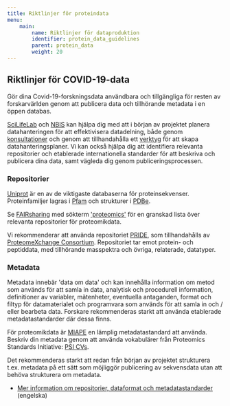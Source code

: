 ```yaml
---
title: Riktlinjer för proteindata
menu:
    main:
        name: Riktlinjer för dataproduktion
        identifier: protein_data_guidelines
        parent: protein_data
        weight: 20
---
```


## Riktlinjer för COVID-19-data
Gör dina Covid-19-forskningsdata användbara och tillgängliga för resten av forskarvärlden genom att publicera data och tillhörande metadata i en öppen databas.

[SciLifeLab](https://www.scilifelab.se) och [NBIS](http://www.nbis.se/) kan hjälpa dig med att i början av projektet planera datahanteringen för att effektivisera datadelning, både genom [konsultationer](https://nbis.se/support/supportform/index.php?form=consultation) och genom att tillhandahålla ett [verktyg](https://dsw.scilifelab.se/) för att skapa datahanteringsplaner. Vi kan också hjälpa dig att identifiera relevanta repositorier och etablerade internationella standarder för att beskriva och publicera dina data, samt vägleda dig genom publiceringsprocessen.

### Repositorier
[Uniprot](https://www.uniprot.org/) är en av de viktigaste databaserna för proteinsekvenser. Proteinfamiljer lagras i [Pfam](http://pfam.xfam.org/) och strukturer i [PDBe](https://www.ebi.ac.uk/pdbe/).

Se [FAIRsharing](https://fairsharing.org/) med sökterm ['proteomics'](https://fairsharing.org/search/?q=proteomics&content=biodbcore&name=&taxonomies=&organisations=&shortname=&description=&supportlinks=&licenses=&countries=&maintainers=&expanded_onto_domains=&expanded_onto_disciplines=&user_defined_tags=&record_id=&miriam_id=&search_state=hidden) för en granskad lista över relevanta repositorier för proteomikdata.

Vi rekommenderar att använda repositoriet [PRIDE](https://www.ebi.ac.uk/pride/), som tillhandahålls av  [ProteomeXchange Consortium](http://www.proteomexchange.org/). Repositoriet tar emot protein- och peptiddata, med tillhörande masspektra och övriga, relaterade, datatyper.

### Metadata
Metadata innebär 'data om data' och kan innehålla information om metod som används för att samla in data, analytisk och procedurell information, definitioner av variabler, mätenheter, eventuella antaganden, format och filtyp för datamaterialet och programvara som används för att samla in och / eller bearbeta data. Forskare rekommenderas starkt att använda etablerade metadatastandarder där dessa finns.

För proteomikdata är [MIAPE](https://doi.org/10.25504/FAIRsharing.8vv5fc) en lämplig metadatastandard att använda. Beskriv din metadata genom att använda vokabulärer från Proteomics Standards Initiative: [PSI CVs](https://doi.org/10.25504/FAIRsharing.sxh2dp).

Det rekommenderas starkt att redan från början av projektet strukturera t.ex. metadata på ett sätt som möjliggör publicering av sekvensdata utan att behöva strukturera om metadata.

* [Mer information om repositorier, dataformat och metadatastandarder](https://scilifelab-data-guidelines.readthedocs.io/en/latest/docs/covid-19/index.html#guidelines-about-repositories-data-formats-and-metadata-standards) (engelska)
